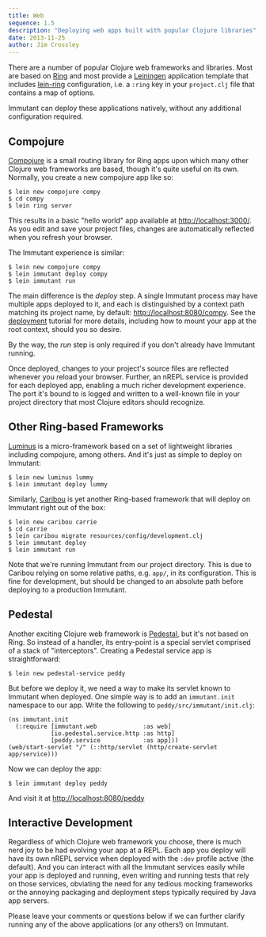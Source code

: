 ```yaml
---
title: Web
sequence: 1.5
description: "Deploying web apps built with popular Clojure libraries"
date: 2013-11-25
author: Jim Crossley
---
```


There are a number of popular Clojure web frameworks and libraries.
Most are based on [Ring] and most provide a [Leiningen] application
template that includes [lein-ring] configuration, i.e. a `:ring` key
in your `project.clj` file that contains a map of options.

Immutant can deploy these applications natively, without any
additional configuration required.

## Compojure

[Compojure] is a small routing library for Ring apps upon which many
other Clojure web frameworks are based, though it's quite useful on
its own. Normally, you create a new compojure app like so:

    $ lein new compojure compy
    $ cd compy
    $ lein ring server

This results in a basic "hello world" app available at
<http://localhost:3000/>. As you edit and save your project files,
changes are automatically reflected when you refresh your browser.

The Immutant experience is similar:

    $ lein new compojure compy
    $ lein immutant deploy compy
    $ lein immutant run

The main difference is the *deploy* step. A single Immutant process
may have multiple apps deployed to it, and each is distinguished by a
context path matching its project name, by default:
<http://localhost:8080/compy>. See the [deployment] tutorial for more
details, including how to mount your app at the root context, should
you so desire.

By the way, the *run* step is only required if you don't already have
Immutant running.

Once deployed, changes to your project's source files are reflected
whenever you reload your browser. Further, an nREPL service is
provided for each deployed app, enabling a much richer development
experience. The port it's bound to is logged and written to a
well-known file in your project directory that most Clojure editors
should recognize.

## Other Ring-based Frameworks

[Luminus] is a micro-framework based on a set of lightweight
libraries including compojure, among others. And it's just as simple
to deploy on Immutant:

    $ lein new luminus lummy
    $ lein immutant deploy lummy

Similarly, [Caribou] is yet another Ring-based framework that will
deploy on Immutant right out of the box:

    $ lein new caribou carrie
    $ cd carrie
    $ lein caribou migrate resources/config/development.clj
    $ lein immutant deploy
    $ lein immutant run

Note that we're running Immutant from our project directory. This is
due to Caribou relying on some relative paths, e.g. `app/`, in its
configuration. This is fine for development, but should be changed to
an absolute path before deploying to a production Immutant.

## Pedestal

Another exciting Clojure web framework is [Pedestal], but it's not
based on Ring. So instead of a handler, its entry-point is a special
servlet comprised of a stack of "interceptors". Creating a Pedestal
service app is straightforward:

    $ lein new pedestal-service peddy

But before we deploy it, we need a way to make its servlet known to
Immutant when deployed. One simple way is to add an `immutant.init`
namespace to our app. Write the following to
`peddy/src/immutant/init.clj`:

    (ns immutant.init
      (:require [immutant.web             :as web]
                [io.pedestal.service.http :as http]
                [peddy.service            :as app]))
    (web/start-servlet "/" (::http/servlet (http/create-servlet app/service)))

Now we can deploy the app:

    $ lein immutant deploy peddy

And visit it at <http://localhost:8080/peddy>

## Interactive Development

Regardless of which Clojure web framework you choose, there is much
nerd joy to be had evolving your app at a REPL. Each app you deploy
will have its own nREPL service when deployed with the `:dev` profile
active (the default). And you can interact with all the Immutant
services easily while your app is deployed and running, even writing
and running tests that rely on those services, obviating the need for
any tedious mocking frameworks or the annoying packaging and
deployment steps typically required by Java app servers.

Please leave your comments or questions below if we can further
clarify running any of the above applications (or any others!) on
Immutant.

[deployment]: ../deploying/
[lein-ring]: https://github.com/weavejester/lein-ring
[Ring]: https://github.com/ring-clojure/ring
[Leiningen]: https://github.com/technomancy/leiningen
[Compojure]: https://github.com/weavejester/compojure
[Luminus]: http://www.luminusweb.net/
[Pedestal]: http://pedestal.io/
[Caribou]: http://let-caribou.in/
